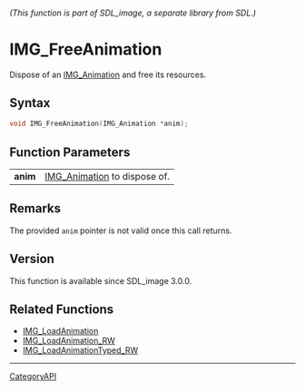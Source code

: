###### (This function is part of SDL_image, a separate library from SDL.)
# IMG_FreeAnimation

Dispose of an [IMG_Animation](IMG_Animation) and free its resources.

## Syntax

```c
void IMG_FreeAnimation(IMG_Animation *anim);

```

## Function Parameters

|              |                                               |
| ------------ | --------------------------------------------- |
| **anim**     | [IMG_Animation](IMG_Animation) to dispose of. |

## Remarks

The provided `anim` pointer is not valid once this call returns.

## Version

This function is available since SDL_image 3.0.0.

## Related Functions

* [IMG_LoadAnimation](IMG_LoadAnimation)
* [IMG_LoadAnimation_RW](IMG_LoadAnimation_RW)
* [IMG_LoadAnimationTyped_RW](IMG_LoadAnimationTyped_RW)

----
[CategoryAPI](CategoryAPI)

